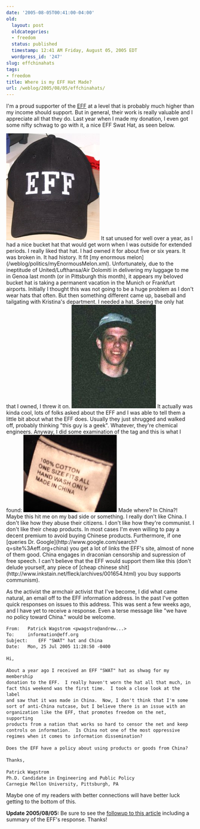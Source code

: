 ```yaml
---
date: '2005-08-05T00:41:00-04:00'
old:
  layout: post
  oldcategories:
  - freedom
  status: published
  timestamp: 12:41 AM Friday, August 05, 2005 EDT
  wordpress_id: '247'
slug: effchinahats
tags:
- freedom
title: Where is my EFF Hat Made?
url: /weblog/2005/08/05/effchinahats/
---
```


I'm a proud supporter of the [EFF](http://www.eff.org/) at a level that is probably much higher than my income should support.  But in general, their work is really valuable and I  appreciate all that they do.  Last year when I made my donation, I even got some nifty schwag to go with it, a nice EFF Swat Hat, as seen below.

<img src="/weblog/media/2005/08/effHat.jpg">
It sat unused for well over a year, as I had a nice bucket hat that would get worn when I was outside for extended periods.  I really liked that hat.  I had owned it for about five or six years.  It was broken in.  It had history.  It fit [my enormous melon](/weblog/politics/myEnormousMelon.xml).  Unfortunately, due to the ineptitude of United/Lufthansa/Air Dolomiti in delivering my luggage to me in Genoa last month (or in Pittsburgh this month), it appears my beloved bucket hat is taking a permanent vacation in the Munich or Frankfurt airports.  Initially I thought this was not going to be a huge problem as I don't wear hats that often.  But then something different came up, baseball and tailgating with Kristina's department.  I needed a hat.  Seeing the only hat that I owned, I threw it on.

<img src="/weblog/media/2005/08/meInBucketHat.jpg">
It actually was kinda cool, lots of folks asked about the EFF and I was able to tell them a little bit about what the EFF does.  Usually they just shrugged and walked off, probably thinking "this guy is a geek".  Whatever, they're chemical engineers.   Anyway, I did some examination of the tag and this is what I found:

<img src="/weblog/media/2005/08/effHatTag.jpg">
Made where?  In China?!  Maybe this hit me on my bad side or something.  I really don't like China.  I don't like how they abuse their citizens.  I don't like how they're communist.  I don't like their cheap products.  In most cases I'm even willing to pay a decent premium to avoid buying Chinese products. Furthermore, if one [queries Dr. Google](http://www.google.com/search?q=site%3Aeff.org+china) you get a lot of links the EFF's site, almost of none of them good.  China engages in draconian censorship and supression of free speech.  I can't believe that the EFF would support them like this (don't delude yourself, any piece of [cheap chinese shit](http://www.inkstain.net/fleck/archives/001654.html) you buy supports communism).

As the activist the armchair activist that I've become, I did what came natural, an email off to the EFF information address.  In the past I've gotten quick responses on issues to this address.  This was sent a few weeks ago, and I have yet to receive a response.  Even a terse message like  "we have no policy toward China." would be welcome.


    From: 	Patrick Wagstrom <pwagstro@andrew...>
    To: 	information@eff.org
    Subject: 	EFF "SWAT" hat and China
    Date: 	Mon, 25 Jul 2005 11:28:50 -0400

    Hi,

    About a year ago I received an EFF "SWAT" hat as shwag for my membership
    donation to the EFF.  I really haven't worn the hat all that much, in
    fact this weekend was the first time.  I took a close look at the label
    and saw that it was made in China.  Now, I don't think that I'm some
    sort of anti-China nutcase, but I believe there is an issue with an
    organization like the EFF, that promotes freedom on the net, supporting
    products from a nation that works so hard to censor the net and keep
    controls on information.  Is China not one of the most oppressive
    regimes when it comes to information dissemination?

    Does the EFF have a policy about using products or goods from China?

    Thanks,

    Patrick Wagstrom
    Ph.D. Candidate in Engineering and Public Policy
    Carnegie Mellon University, Pittsburgh, PA


Maybe one of my readers with better connections will have better luck getting to the bottom of this.

**Update 2005/08/05:** Be sure to see the [followup to this article](/weblog/2005/08/effChinaHatsFollowup) including a summary of the EFF's response.  Thanks!